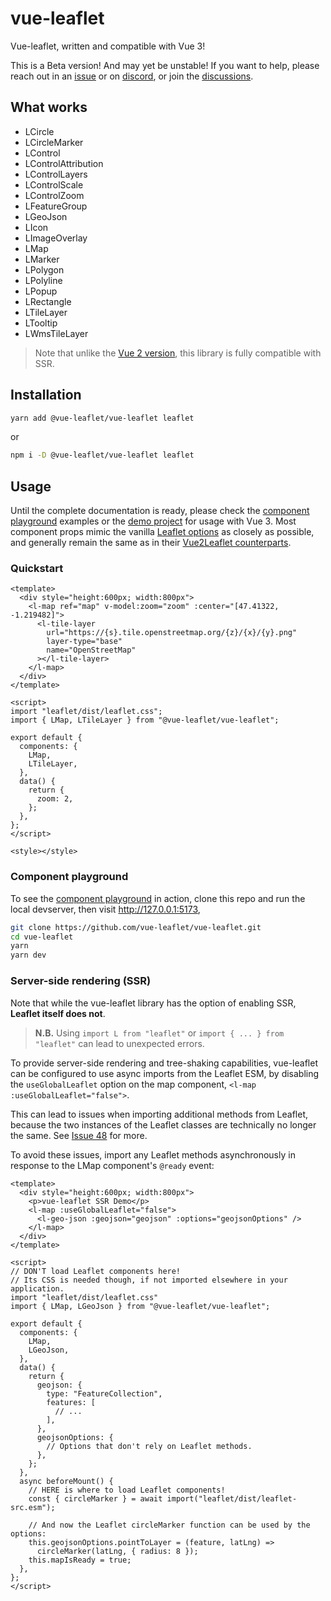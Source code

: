 # vue-leaflet

Vue-leaflet, written and compatible with Vue 3!

This is a Beta version! And may yet be unstable! If you want to help, please reach out in an
[issue](https://github.com/vue-leaflet/vue-leaflet/issues) or on [discord](https://discord.gg/uVZAfUf),
or join the [discussions](https://github.com/vue-leaflet/vue-leaflet/discussions).

## What works

- LCircle
- LCircleMarker
- LControl
- LControlAttribution
- LControlLayers
- LControlScale
- LControlZoom
- LFeatureGroup
- LGeoJson
- LIcon
- LImageOverlay
- LMap
- LMarker
- LPolygon
- LPolyline
- LPopup
- LRectangle
- LTileLayer
- LTooltip
- LWmsTileLayer

> Note that unlike the [Vue 2 version](https://github.com/vue-leaflet/Vue2Leaflet), this library is fully compatible with SSR.

## Installation

```bash
yarn add @vue-leaflet/vue-leaflet leaflet
```

or

```bash
npm i -D @vue-leaflet/vue-leaflet leaflet
```

## Usage

Until the complete documentation is ready, please check the
[component playground](https://github.com/vue-leaflet/vue-leaflet/tree/master/src/playground/views) examples or the
[demo project](https://github.com/vue-leaflet/vue3-demo-project/blob/master/src/App.vue) for usage with Vue 3.
Most component props mimic the vanilla [Leaflet options](https://leafletjs.com/reference-1.7.1.html) as closely as
possible, and generally remain the same as in their [Vue2Leaflet counterparts](https://vue2-leaflet.netlify.app/components/).

### Quickstart

```vue
<template>
  <div style="height:600px; width:800px">
    <l-map ref="map" v-model:zoom="zoom" :center="[47.41322, -1.219482]">
      <l-tile-layer
        url="https://{s}.tile.openstreetmap.org/{z}/{x}/{y}.png"
        layer-type="base"
        name="OpenStreetMap"
      ></l-tile-layer>
    </l-map>
  </div>
</template>

<script>
import "leaflet/dist/leaflet.css";
import { LMap, LTileLayer } from "@vue-leaflet/vue-leaflet";

export default {
  components: {
    LMap,
    LTileLayer,
  },
  data() {
    return {
      zoom: 2,
    };
  },
};
</script>

<style></style>
```

### Component playground

To see the [component playground](https://github.com/vue-leaflet/vue-leaflet/tree/master/src/playground/views) in action,
clone this repo and run the local devserver, then visit http://127.0.0.1:5173,
```bash
git clone https://github.com/vue-leaflet/vue-leaflet.git
cd vue-leaflet
yarn
yarn dev
```

### Server-side rendering (SSR)

Note that while the vue-leaflet library has the option of enabling SSR, **Leaflet itself does not**.

> **N.B.** Using `import L from "leaflet"` or `import { ... } from "leaflet"` can lead to unexpected errors.

To provide server-side rendering and tree-shaking capabilities, vue-leaflet can be configured to use async imports from the
Leaflet ESM, by disabling the `useGlobalLeaflet` option on the map component, `<l-map :useGlobalLeaflet="false">`.

This can lead to issues when importing additional methods from Leaflet, because the two instances of the Leaflet
classes are technically no longer the same. See [Issue 48](https://github.com/vue-leaflet/vue-leaflet/issues/48) for more.

To avoid these issues, import any Leaflet methods asynchronously in response to the LMap component's `@ready` event:
```vue
<template>
  <div style="height:600px; width:800px">
    <p>vue-leaflet SSR Demo</p>
    <l-map :useGlobalLeaflet="false">
      <l-geo-json :geojson="geojson" :options="geojsonOptions" />
    </l-map>
  </div>
</template>

<script>
// DON'T load Leaflet components here!
// Its CSS is needed though, if not imported elsewhere in your application.
import "leaflet/dist/leaflet.css"
import { LMap, LGeoJson } from "@vue-leaflet/vue-leaflet";

export default {
  components: {
    LMap,
    LGeoJson,
  },
  data() {
    return {
      geojson: {
        type: "FeatureCollection",
        features: [
          // ...
        ],
      },
      geojsonOptions: {
        // Options that don't rely on Leaflet methods.
      },
    };
  },
  async beforeMount() {
    // HERE is where to load Leaflet components!
    const { circleMarker } = await import("leaflet/dist/leaflet-src.esm");

    // And now the Leaflet circleMarker function can be used by the options:
    this.geojsonOptions.pointToLayer = (feature, latLng) =>
      circleMarker(latLng, { radius: 8 });
    this.mapIsReady = true;
  },
};
</script>
```

